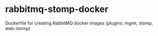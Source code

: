 # rabbitmq-stomp-docker
Dockerfile for creating RabbitMQ docker images (plugins: mgmt, stomp, web-stomp)

